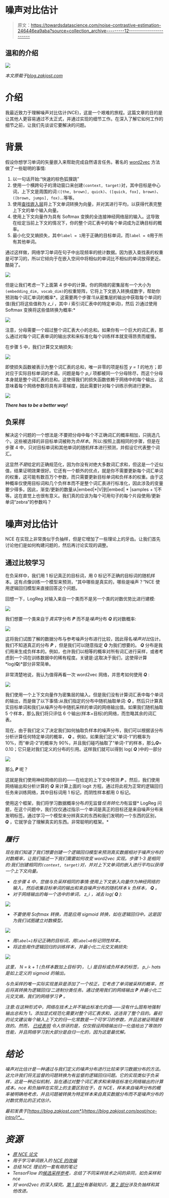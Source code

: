 # 噪声对比估计

> 原文：<https://towardsdatascience.com/noise-contrastive-estimation-246446ea9aba?source=collection_archive---------12----------------------->

## 温和的介绍

![](img/f27f0955f35f44f69c4eb590d7e18da8.png)

*本文原载于*[*blog.zakjost.com*](https://blog.zakjost.com/post/nce-intro/)

# 介绍

我最近致力于理解噪声对比估计(NCE)，这是一个艰难的旅程。这篇文章的目的是让其他人更容易通过不太正式，并通过实现的细节工作。在深入了解它如何工作的细节之前，让我们先谈谈它要解决的问题。

# 背景

假设你想学习单词的矢量嵌入来帮助完成自然语言任务。著名的 [word2vec](https://en.wikipedia.org/wiki/Word2vec) 方法做了一些聪明的事情:

1.  以一句话开始:“快速的棕色狐狸跳”
2.  使用一个横跨句子的滑动窗口来创建`(context, target)`对，其中目标是中心词，上下文是周围的词:`([the, brown], quick)`、`([quick, fox], brown)`、`([brown, jumps], fox)`…等等。
3.  使用[查找嵌入层](https://www.tensorflow.org/guide/embedding)将上下文单词转换为向量，并对其进行平均，以获得代表完整上下文的单个输入向量。
4.  使用上下文向量作为具有 Softmax 变换的全连接神经网络层的输入。这导致在给定当前上下文的情况下，你的整个词汇表中的每个单词成为正确目标的概率。
5.  最小化交叉熵损失，其中`label = 1`用于正确的目标单词，而`label = 0`用于所有其他单词。

通过这样做，网络学习单词在句子中出现频率的统计数据。因为嵌入查找表的权重是可学习的，所以它倾向于在嵌入空间中将相似的单词比不相似的单词放得更近。酷毙了。

![](img/bd568c992a87875df638ef085fee8378.png)

但是让我们考虑一下上面第 4 步中的计算。你的网络的密集层有一个大小为`(embedding_dim, vocab_dim)`的权重矩阵，它将上下文嵌入转换成数字，帮助你预测每个词汇单词的概率*。这需要两个步骤:1)从密集层的输出中获取每个单词的值(我们将这些值称为 *z_i* ，其中 *i* 索引词汇表中的特定单词)，然后 2)通过使用 Softmax 变换将这些值转换为概率:*

![](img/4d6899ee103db4b73d8d68c3d256ed2d.png)

注意，分母需要一个超过整个词汇表大小的总和。如果你有一个巨大的词汇表，那么通过对每个词汇表单词的输出求和来标准化每个训练样本就变得昂贵而缓慢。

在步骤 5 中，我们计算交叉熵损失:

![](img/dc3d2a8caaf264adf6d017727cd126ed.png)

即使损失函数被表示为整个词汇表的总和，唯一非零的项是标签 *y = 1* 的地方；即对应于实际目标单词的术语。问题是每个 *p_i* 项都被同一个分母除尽，而这个分母本身就是整个词汇表的总和。这使得我们的损失函数依赖于网络中的每个输出，这意味着每个网络参数将具有非零梯度，因此需要针对每个训练示例进行更新。

![](img/7c565c5d9773790e616db77d94aa0edc.png)

***There has to be a better way!***

## 负采样

解决这个问题的一个想法是:不要把分母中每个不正确词汇的概率相加，只挑选几个。这些被选择的非目标单词被称为*负样本*。所以:按照上面相同的步骤，但是在步骤 4 中，只对目标单词和其他单词的随机样本进行预测，并假设它代表整个词汇。

这显然*不是*给定的正确规范化，因为你没有对绝大多数词汇求和，但这是一个近似值，结果证明效果很好。它还有一个额外的优点，就是你不需要更新每个词汇单词的权重，这可能有数百万个参数，而只需要更新目标单词和负样本的权重。由于这种概率仅使用目标词和几个负样本而不是整个词汇表进行标准化，因此涉及的变量要少得多。因此，渐变/更新的数量从|embed|*|V|到|embed| * |samples + 1|不等。这在直觉上也很有意义。我们真的应该为每个可用句子的每个片段使用/更新单词“zebra”的参数吗？

# 噪声对比估计

NCE 在实现上非常类似于负抽样，但是它增加了一些理论上的牙齿。让我们首先讨论他们是如何构建问题的，然后再讨论实现的调整。

## 通过比较学习

在负采样中，我们用 1 标记真正的目标词，用 0 标记不正确的目标词的随机样本。这有点像训练一个模型来预测，“其中哪些是真实的，哪些是噪声？”NCE 使用逻辑回归模型来直接回答这个问题。

回想一下，LogReg 对输入来自一个类而不是另一个类的对数优势比进行建模:

![](img/ff4a6bff028cef81cc0073e11e4c95cd.png)

我们想要一个类来自于*真实*字分布 ***P*** 而不是*噪声*分布 ***Q*** 的对数概率:

![](img/3b01c5293fa6c63cd82a3a99e80100f7.png)

这将我们试图了解的数据分布与参考噪声分布进行比较，因此得名*噪声对比*估计。我们不知道真正的分布 ***P*** ，但是我们可以随意指定 ***Q*** 为我们想要的。 ***Q*** 分布是我们用来生成负样本的。例如，也许我们以相等的概率对所有词汇进行采样，或者考虑到一个词在训练数据中的稀有程度。关键是:这取决于我们，这使得计算*log(****Q****)*部分非常简单。

非常清楚地说，我认为值得再看一次 word2vec 网络，并思考如何使用 ***Q*** :

![](img/a8caeb7b34fb0e5a1cbe97e90fed1e8a.png)

我们使用一个上下文向量作为密集层的输入。但是我们没有计算词汇表中每个单词的输出，而是做了以下事情:从我们指定的分布中随机抽取单词: ***Q*** 。然后只计算真实目标单词和我们从噪声分布中随机采样的单词的网络输出值。如果我们随机抽取 5 个样本，那么我们将只评估 6 个输出(样本+目标)的网络，而忽略其余的词汇表。

现在，由于我们定义了决定我们如何抽取负样本的噪声分布，我们可以根据该分布分析计算任何特定单词的概率， ***Q*** 。例如，如果我们定义“单词-1”的概率为 10%，而“单词-2”的概率为 90%，并且我们碰巧抽取了“单词-1”的样本，那么***Q***= 0.10；它只是对我们定义的分布的引用。这样我们就可以得到 log( ***Q*** )中的一部分

![](img/3b01c5293fa6c63cd82a3a99e80100f7.png)

那么 ***P*** 呢？

这就是我们使用神经网络的目的——在给定的上下文中预测 ***P*** 。然后，我们使用网络输出和分析计算的 ***Q*** 来计算上面的 logit 方程。通过将此视为正常的逻辑回归任务来训练网络，其中目标词用 1 标记，而阴性样本都用 0 标记。

使用这个框架，我们将学习数据概率分布*的*无监督*任务转化为*有监督* LogReg 问题，在这个问题中，我们仅仅通过指示一个单词是真正的目标还是来自噪声分布来发明标签。通过学习一个模型来分辨真实的东西和我们发明的一个东西的区别， ***Q*** ，它就学会了理解真实的东西。非常聪明的框架。*

## *履行*

*现在我们知道了我们想要创建一个逻辑回归模型来预测真实数据相对于噪声分布的对数概率，让我们描述一下我们需要如何改变 word2vec 实现。步骤 1-3 是相同的:我们创建相同的`(context, target)`对，并对上下文单词的嵌入进行平均以获得一个上下文向量。*

*   *在步骤 4 中，您做与负采样相同的事情:使用上下文嵌入向量作为神经网络的输入，然后收集目标单词的输出和来自噪声分布的随机样本 *k* 负样本， ***Q*** 。*
*   *对于网络输出的每一个选中的单词， *z_i* ，减去 log( ***Q*** ):*

*![](img/e1bddd9cffaebbd3e7ea6c8eadec9e8e.png)*

*   *不要使用 Softmax 转换，而是应用 sigmoid 转换，如在逻辑回归中。这是因为我们试图建立对数模型。*

*![](img/70acf3080312f40c2089e0196b52c5c3.png)*

*   *用`label=1`标记正确的目标词，用`label=0`标记阴性样本。*
*   *将这些用作逻辑回归的训练样本，并最小化二元交叉熵损失:*

*![](img/f05e02676a08096d4854cf938e86d9c2.png)*

*这里， *N = k + 1* (负样本数加上目标字)， *l_i* 是目标或负样本的标签， *p_i-* hats 是如上定义的 sigmoid 的输出。*

*与负采样的唯一实际实现差异是添加了一个校正，它考虑了单词被采样的概率，然后将其转换为逻辑回归/二进制分类任务。通过使用我们的网络输出 ***P*** 并最小化二元交叉熵，我们的网络学习 ***P*** 。*

**注意:在这种形式中，网络在技术上并不输出标准化的值——没有什么固有地强制输出总和为 1。添加显式规范化需要对整个词汇表求和，这违背了整个目的。最初的论文建议每个输入上下文的归一化常数是一个可学习的参数，并且这被证明是有效的。然而，* [*已经表明*](https://www.cs.toronto.edu/~amnih/papers/ncelm.pdf) *令人惊讶的是，仅仅假设网络输出归一化值给出了等效的性能，并且网络学习到大部分是自归一化的，因为这是最优解。**

# *结论*

*噪声对比估计是一种通过与我们定义的噪声分布进行比较来学习数据分布的方法。这允许我们将无监督的问题转换为有监督的逻辑回归问题。它的实现类似于负采样，这是一种近似机制，旨在通过对整个词汇表求和来降低标准化网络输出的计算成本。nce 和负抽样在实现上的主要区别在于，在 NCE，样本来自噪声分布的概率被明确地考虑，并且问题被转换为特定样本来自真实数据分布而不是噪声分布的对数优势比的正式估计。*

**最初发表于*[*https://blog.zakjost.com*](https://blog.zakjost.com/post/nce-intro/)*。**

# *资源*

*   *[原 NCE 论文](http://proceedings.mlr.press/v9/gutmann10a/gutmann10a.pdf)*
*   *用于学习单词嵌入的 [NCE 的改编](http://papers.nips.cc/paper/5165-learning-word-embeddings-efficiently-with-noise-contrastive-estimation.pdf)*
*   *总结 NCE 理论的一套有用的笔记*
*   *TensorFlow 的[候选采样参考](https://www.tensorflow.org/extras/candidate_sampling.pdf)，总结了不同采样技术之间的异同，如负采样和 nce*
*   *对 word2vec 的深入探究。[第 1 部分](http://mccormickml.com/2016/04/19/word2vec-tutorial-the-skip-gram-model/)有基础知识，[第 2 部分](http://mccormickml.com/2017/01/11/word2vec-tutorial-part-2-negative-sampling/)涉及负抽样和其他改进。*